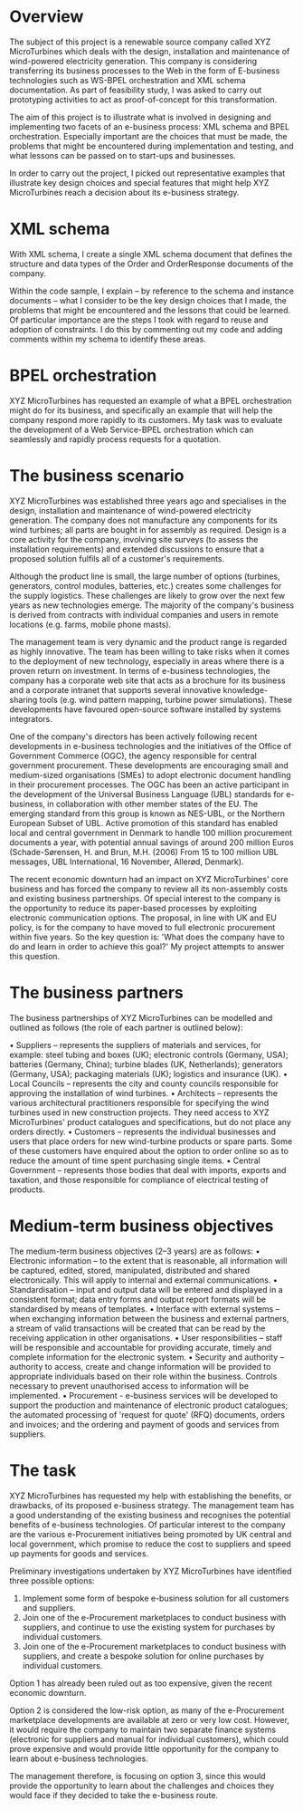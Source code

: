 # Overview
The subject of this project is a renewable source company called XYZ MicroTurbines which deals with the design, installation and maintenance of wind-powered electricity generation. This company is considering transferring its business processes to the Web in the form of E-business technologies such as WS-BPEL orchestration and XML schema documentation. As part of feasibility study, I was asked to carry out prototyping activities to act as proof-of-concept for this transformation.

The aim of this project is to illustrate what is involved in designing and implementing two facets of an e-business process: XML schema and BPEL orchestration. Especially important are the choices that must be made, the problems that might be encountered during implementation and testing, and what lessons can be passed on to start-ups and businesses.

In order to carry out the project, I picked out representative examples that illustrate key design choices and special features that might help XYZ MicroTurbines reach a decision about its e-business strategy.

# XML schema 
With XML schema, I create a single XML schema document that defines the structure and data types of the Order and OrderResponse documents of the company.

Within the code sample, I explain – by reference to the schema and instance documents – what I consider to be the key design choices that I made, the problems that might be encountered and the lessons that could be learned. Of particular importance are the steps I took with regard to reuse and adoption of constraints. I do this by commenting out my code and adding comments within my schema to identify these areas.

# BPEL orchestration 
XYZ MicroTurbines has requested an example of what a BPEL orchestration might do for its business, and specifically an example that will help the company respond more rapidly to its customers. My task was to evaluate the development of a Web Service-BPEL orchestration which can seamlessly and rapidly process requests for a quotation.

# The business scenario
XYZ MicroTurbines was established three years ago and specialises in the design, installation and maintenance of wind-powered electricity generation. The company does not manufacture any components for its wind turbines; all parts are bought in for assembly as required. Design is a core activity for the company, involving site surveys (to assess the installation requirements) and extended discussions to ensure that a proposed solution fulfils all of a customer's requirements.

Although the product line is small, the large number of options (turbines, generators, control modules, batteries, etc.) creates some challenges for the supply logistics. These challenges are likely to grow over the next few years as new technologies emerge. The majority of the company's business is derived from contracts with individual companies and users in remote locations (e.g. farms, mobile phone masts).

The management team is very dynamic and the product range is regarded as highly innovative. The team has been willing to take risks when it comes to the deployment of new technology, especially in areas where there is a proven return on investment. In terms of e-business technologies, the company has a corporate web site that acts as a brochure for its business and a corporate intranet that supports several innovative knowledge-sharing tools (e.g. wind pattern mapping, turbine power simulations). These developments have favoured open-source software installed by systems integrators.

One of the company's directors has been actively following recent developments in e-business technologies and the initiatives of the Office of Government Commerce (OGC), the agency responsible for central government procurement. These developments are encouraging small and medium-sized organisations (SMEs) to adopt electronic document handling in their procurement processes. 
The OGC has been an active participant in the development of the Universal Business Language (UBL) standards for e-business, in collaboration with other member states of the EU. The emerging standard from this group is known as NES-UBL, or the Northern European Subset of UBL. Active promotion of this standard has enabled local and central government in Denmark to handle 100 million procurement documents a year, with potential annual savings of around 200 million Euros (Schade-Sørensen, H. and Brun, M.H. (2006) From 15 to 100 million UBL messages, UBL International, 16 November, Allerød, Denmark).

The recent economic downturn had an impact on XYZ MicroTurbines' core business and has forced the company to review all its non-assembly costs and existing business partnerships. Of special interest to the company is the opportunity to reduce its paper-based processes by exploiting electronic communication options. The proposal, in line with UK and EU policy, is for the company to have moved to full electronic procurement within five years. So the key question is: 'What does the company have to do and learn in order to achieve this goal?' My project attempts to answer this question.

# The business partners 
The business partnerships of XYZ MicroTurbines can be modelled and outlined as follows (the role of each partner is outlined below):
 
•	Suppliers – represents the suppliers of materials and services, for example: steel tubing and boxes (UK); electronic controls (Germany, USA); batteries (Germany, China); turbine blades (UK, Netherlands); generators (Germany, USA); packaging materials (UK); logistics and insurance (UK).
•	Local Councils – represents the city and county councils responsible for approving the installation of wind turbines. 
•	Architects – represents the various architectural practitioners responsible for specifying the wind turbines used in new construction projects. They need access to XYZ MicroTurbines' product catalogues and specifications, but do not place any orders directly. 
•	Customers – represents the individual businesses and users that place orders for new wind-turbine products or spare parts. Some of these customers have enquired about the option to order online so as to reduce the amount of time spent purchasing single items. 
•	Central Government – represents those bodies that deal with imports, exports and taxation, and those responsible for compliance of electrical testing of products.

# Medium-term business objectives 
The medium-term business objectives (2–3 years) are as follows: 
•	Electronic information – to the extent that is reasonable, all information will be captured, edited, stored, manipulated, distributed and shared electronically. This will apply to internal and external communications. 
•	Standardisation – input and output data will be entered and displayed in a consistent format; data entry forms and output report formats will be standardised by means of templates. 
•	 Interface with external systems – when exchanging information between the business and external partners, a stream of valid transactions will be created that can be read by the receiving application in other organisations. 
•	 User responsibilities – staff will be responsible and accountable for providing accurate, timely and complete information for the electronic system. 
•	Security and authority – authority to access, create and change information will be provided to appropriate individuals based on their role within the business. Controls necessary to prevent unauthorised access to information will be implemented. 
•	Procurement - e-business services will be developed to support the production and maintenance of electronic product catalogues; the automated processing of 'request for quote' (RFQ) documents, orders and invoices; and the ordering and payment of goods and services from suppliers.

# The task 
XYZ MicroTurbines has requested my help with establishing the benefits, or drawbacks, of its proposed e-business strategy. The management team has a good understanding of the existing business and recognises the potential benefits of e-business technologies. Of particular interest to the company are the various e-Procurement initiatives being promoted by UK central and local government, which promise to reduce the cost to suppliers and speed up payments for goods and services.

Preliminary investigations undertaken by XYZ MicroTurbines have identified three possible options:

1. Implement some form of bespoke e-business solution for all customers and suppliers. 
2. Join one of the e-Procurement marketplaces to conduct business with suppliers, and continue to use the existing system for purchases by individual customers. 
3. Join one of the e-Procurement marketplaces to conduct business with suppliers, and create a bespoke solution for online purchases by individual customers.
 
Option 1 has already been ruled out as too expensive, given the recent economic downturn.

Option 2 is considered the low-risk option, as many of the e-Procurement marketplace developments are available at zero or very low cost. However, it would require the company to maintain two separate finance systems (electronic for suppliers and manual for individual customers), which could prove expensive and would provide little opportunity for the company to learn about e-business technologies.

The management therefore, is focusing on option 3, since this would provide the opportunity to learn about the challenges and choices they would face if they decided to take the e-business route.
